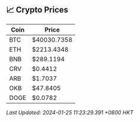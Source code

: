 ## 📈 Crypto Prices

| Coin | Price |
| ---- | ----- |
| BTC | $40030.7358 |
| ETH | $2213.4348 |
| BNB | $289.1194 |
| CRV | $0.4412 |
| ARB | $1.7037 |
| OKB | $47.8405 |
| DOGE | $0.0782 |

_Last Updated: 2024-01-25 11:23:29.391 +0800 HKT_